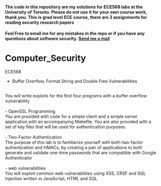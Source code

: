 <h4>The code in this repository are my solutions for ECE568 labs at the University of Toronto. Please do not use it for your own course work, thank you. This is grad level ECE course, there are 3 assignments for reading security research papers</h4> 
<h4>Feel Free to email me for any mistakes in the repo or if you have any questions about software security.
<a href="mailto:chuanrui.li@mail.utoronto.ca?Subject=CSC343" target="_top">Send me a mail</a></h4> 


# Computer_Security
ECE568
- Buffer Overflow, Format String and Double Free Vulnerabilities
</br>
You	will write exploits for	the	first	four programs	with a	buffer overflow vulnerability
</br>
</br>
-	OpenSSL	Programming
</br>
You	are	provided with code	for	a	simple client	and	a	simple server	application,with an	
accompanying Makefile. You are	also provided	with a set of key	files	that will	be used	
for	authentication	purposes.
</br>
</br>
- Two-Factor Authentication
</br>
The purpose of this lab is to familiarize yourself with both two-factor authentication and HMACs,
by creating a pair of applications to both generate and validate one-time passwords that are
compatible with Google Authenticator
</br>
</br>
- web vulnerabilities
</br>
You	will exploit common web vulnerabilities using XSS, CRSF and SQL injection written in JavaScript, HTML and SQL
